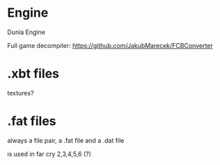 # Engine

Dunia Engine

Full game decompiler: https://github.com/JakubMarecek/FCBConverter


# .xbt files

textures?

# .fat files

always a file pair, a .fat file and a .dat file

is used in far cry 2,3,4,5,6 (?)
